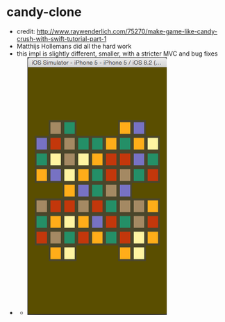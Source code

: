 candy-clone
===========
- credit: http://www.raywenderlich.com/75270/make-game-like-candy-crush-with-swift-tutorial-part-1
- Matthijs Hollemans did all the hard work
- this impl is slightly different, smaller, with a stricter MVC and bug fixes
- - ![Image](https://github.com/aoakenfo/candy-clone/blob/master/candyscreenshot.png)
